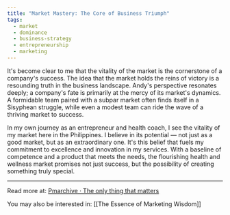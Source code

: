 ```yaml
---
title: "Market Mastery: The Core of Business Triumph"
tags:
  - market
  - dominance
  - business-strategy
  - entrepreneurship
  - marketing
---
```

It's become clear to me that the vitality of the market is the cornerstone of a company's success. The idea that the market holds the reins of victory is a resounding truth in the business landscape. Andy's perspective resonates deeply; a company's fate is primarily at the mercy of its market's dynamics. A formidable team paired with a subpar market often finds itself in a Sisyphean struggle, while even a modest team can ride the wave of a thriving market to success.

In my own journey as an entrepreneur and health coach, I see the vitality of my market here in the Philippines. I believe in its potential — not just as a good market, but as an extraordinary one. It's this belief that fuels my commitment to excellence and innovation in my services. With a baseline of competence and a product that meets the needs, the flourishing health and wellness market promises not just success, but the possibility of creating something truly special.

----

Read more at: [Pmarchive · The only thing that matters](https://pmarchive.com/guide_to_startups_part4.html)

You may also be interested in: [[The Essence of Marketing Wisdom]]